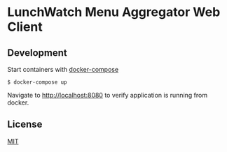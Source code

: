 LunchWatch Menu Aggregator Web Client
=====================================

## Development

Start containers with [docker-compose](https://docs.docker.com/compose/)

    $ docker-compose up

Navigate to [http://localhost:8080](http://localhost:8080) to verify application is running from docker.

## License

[MIT](LICENSE)

